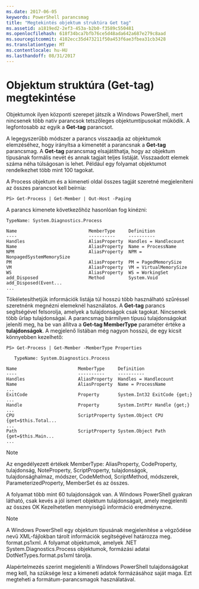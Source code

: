 ```yaml
---
ms.date: 2017-06-05
keywords: PowerShell parancsmag
title: "Megtekintés objektum struktúra Get tag"
ms.assetid: a1819ed2-2ef3-453a-b2b0-f3589c550481
ms.openlocfilehash: 618f34bca7bfb76ce5d48ada642a687e279c8aad
ms.sourcegitcommit: 4102ecc35d473211f50a453f6ae3fbea31cb3428
ms.translationtype: MT
ms.contentlocale: hu-HU
ms.lasthandoff: 08/31/2017
---
```

# <a name="viewing-object-structure-get-member"></a>Objektum struktúra (Get-tag) megtekintése
Objektumok ilyen központi szerepet játszik a Windows PowerShell, mert nincsenek több natív parancsok tetszőleges objektumtípusokat működik. A legfontosabb az egyik a **Get-tag** parancsot.

A legegyszerűbb módszer a parancs visszaadja az objektumok elemzéséhez, hogy irányítsa a kimenetét a parancsnak a **Get-tag** parancsmag. A **Get-tag** parancsmag elsajátíthatja, hogy az objektum típusának formális nevét és annak tagjait teljes listáját. Visszaadott elemek száma néha túlságosan is lehet. Például egy folyamat objektumot rendelkezhet több mint 100 tagokat.

A Process objektum és a kimeneti oldal összes tagját szeretné megjeleníteni az összes parancsot kell beírnia:

```
PS> Get-Process | Get-Member | Out-Host -Paging
```

A parancs kimenete következőhöz hasonlóan fog kinézni:

```
TypeName: System.Diagnostics.Process

Name                           MemberType     Definition
----                           ----------     ----------
Handles                        AliasProperty  Handles = Handlecount
Name                           AliasProperty  Name = ProcessName
NPM                            AliasProperty  NPM = NonpagedSystemMemorySize
PM                             AliasProperty  PM = PagedMemorySize
VM                             AliasProperty  VM = VirtualMemorySize
WS                             AliasProperty  WS = WorkingSet
add_Disposed                   Method         System.Void add_Disposed(Event...
...
```

Tökéletesíthetjük információk listája túl hosszú több használható szűréssel szeretnénk megnézni elemeknél használatos. A **Get-tag** parancs segítségével felsorolja, amelyek a tulajdonságok csak tagokat. Nincsenek több űrlap tulajdonságai. A parancsmag bármilyen típusú tulajdonságokat jeleníti meg, ha be van állítva a **Get-tag MemberType** paraméter értéke a **tulajdonságok**. A megjelenő listában még nagyon hosszú, de egy kicsit könnyebben kezelhető:

```
PS> Get-Process | Get-Member -MemberType Properties

   TypeName: System.Diagnostics.Process

Name                       MemberType     Definition
----                       ----------     ----------
Handles                    AliasProperty  Handles = Handlecount
Name                       AliasProperty  Name = ProcessName
...
ExitCode                   Property       System.Int32 ExitCode {get;}
...
Handle                     Property       System.IntPtr Handle {get;}
...
CPU                        ScriptProperty System.Object CPU {get=$this.Total...
...
Path                       ScriptProperty System.Object Path {get=$this.Main...
...
```

> [!NOTE]
> Az engedélyezett értékek MemberType: AliasProperty, CodeProperty, tulajdonság, NoteProperty, ScriptProperty, tulajdonságok, tulajdonsághalmaz, módszer, CodeMethod, ScriptMethod, módszerek, ParameterizedProperty, MemberSet és az összes.

A folyamat több mint 60 tulajdonságok van. A Windows PowerShell gyakran látható, csak kevés a jól ismert objektum tulajdonságait, amely megjeleníti az összes OK Kezelhetetlen mennyiségű információ eredményezne.

> [!NOTE]
> A Windows PowerShell egy objektum típusának megjelenítése a végződése nevű XML-fájlokban tárolt információk segítségével határozza meg. format.ps1xml. A folyamat objektumok, amelyek .NET System.Diagnostics.Process objektumok, formázási adatai DotNetTypes.format.ps1xml tárolja.

Alapértelmezés szerint megjeleníti a Windows PowerShell tulajdonságokat meg kell, ha szüksége lesz a kimeneti adatok formázásához saját maga. Ezt megteheti a formátum-parancsmagok használatával.

